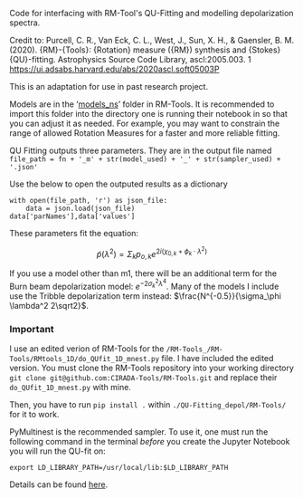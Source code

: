 Code for interfacing with RM-Tool's QU-Fitting and modelling depolarization spectra.

Credit to:
Purcell, C. R., Van Eck, C. L., West, J., Sun, X. H., & Gaensler, B. M. (2020). {RM}-{Tools}: {Rotation} measure ({RM}) synthesis and {Stokes} {QU}-fitting. Astrophysics Source Code Library, ascl:2005.003. 1  https://ui.adsabs.harvard.edu/abs/2020ascl.soft05003P

This is an adaptation for use in past research project.

Models are in the ‘[models_ns](https://github.com/CIRADA-Tools/RM-Tools/tree/master/RMtools_1D/models_ns)’ folder in RM-Tools. It is recommended to import this folder into the directory one is running their notebook in so that you can adjust it as needed. For example, you may want to constrain the range of allowed Rotation Measures for a faster and more reliable fitting. 

QU Fitting outputs three parameters. They are in the output file named `file_path = fn + '_m' + str(model_used) + '_' + str(sampler_used) + '.json'` 

Use the below to open the outputed results as a dictionary

```
with open(file_path, 'r') as json_file:
    data = json.load(json_file)
data['parNames'],data['values']
```
These parameters fit the equation:

$$
\tilde{p}(\lambda^2) = \Sigma_k p_{o,k} e^{2i(\chi_{0,k}+\phi_k\cdot\lambda^2)}
$$

If you use a model other than m1, there will be an additional term for the Burn beam depolarization model: $e^{-2\sigma_k^2\lambda^4}$. Many of the models I include use the Tribble depolarization term instead: $\frac{N^{-0.5}}{\sigma_\phi \lambda^2 2\sqrt2}$.

### Important
I use an edited verion of RM-Tools for the ```/RM-Tools_/RM-Tools/RMtools_1D/do_QUfit_1D_mnest.py``` file. I have included the edited version. You must clone the RM-Tools repository into your working directory ```git clone git@github.com:CIRADA-Tools/RM-Tools.git``` and replace their ```do_QUfit_1D_mnest.py``` with mine.

Then, you have to run ```pip install .``` within ```./QU-Fitting_depol/RM-Tools/``` for it to work.




PyMultinest is the recommended sampler. To use it, one must run the following command in the terminal *before* you create the Jupyter Notebook you will run the QU-fit on:
```
export LD_LIBRARY_PATH=/usr/local/lib:$LD_LIBRARY_PATH
```
Details can be found [here](https://johannesbuchner.github.io/PyMultiNest/install.html).
